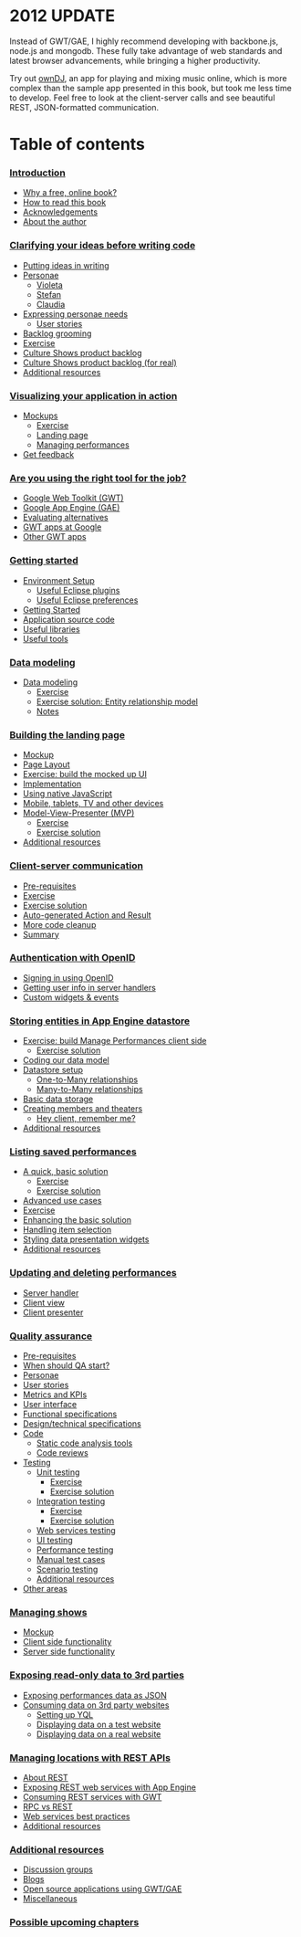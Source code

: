 # 2012 UPDATE #
Instead of GWT/GAE, I highly recommend developing with backbone.js, node.js and mongodb. These fully take advantage of web standards and latest browser advancements, while bringing a higher productivity.

Try out [ownDJ](http://owndj.com/), an app for playing and mixing music online, which is more complex than the sample app presented in this book, but took me less time to develop. Feel free to look at the client-server calls and see beautiful REST, JSON-formatted communication.

# Table of contents #


### [Introduction](Introduction.md) ###
  * [Why a free, online book?](Introduction#Why_a_free,_online_book?.md) <br />
  * [How to read this book](Introduction#How_to_read_this_book.md) <br />
  * [Acknowledgements](Introduction#Acknowledgements.md) <br />
  * [About the author](Introduction#About_the_author.md) <br />

### [Clarifying your ideas before writing code](SoYouHaveAnIdea.md) ###
  * [Putting ideas in writing](SoYouHaveAnIdea#Putting_ideas_in_writing.md) <br />
  * [Personae](SoYouHaveAnIdea#Personae.md) <br />
    * [Violeta](SoYouHaveAnIdea#Violeta.md) <br />
    * [Stefan](SoYouHaveAnIdea#Stefan.md) <br />
    * [Claudia](SoYouHaveAnIdea#Claudia.md) <br />
  * [Expressing personae needs](SoYouHaveAnIdea#Expressing_personae_needs.md) <br />
    * [User stories](SoYouHaveAnIdea#User_stories.md) <br />
  * [Backlog grooming](SoYouHaveAnIdea#Backlog_grooming.md) <br />
  * [Exercise](SoYouHaveAnIdea#Exercise.md) <br />
  * [Culture Shows product backlog](SoYouHaveAnIdea#Culture_Shows_product_backlog.md) <br />
  * [Culture Shows product backlog (for real)](SoYouHaveAnIdea#Culture_Shows_product_backlog_(for_real).md) <br />
  * [Additional resources](SoYouHaveAnIdea#Additional_resources.md) <br />

### [Visualizing your application in action](VisualizingYourApp.md) ###
  * [Mockups](VisualizingYourApp#Mockups.md) <br />
    * [Exercise](VisualizingYourApp#Exercise.md) <br />
    * [Landing page](VisualizingYourApp#Landing_page.md) <br />
    * [Managing performances](VisualizingYourApp#Managing_performances.md) <br />
  * [Get feedback](VisualizingYourApp#Get_feedback.md) <br />

### [Are you using the right tool for the job?](TheRightToolForTheJob.md) ###
  * [Google Web Toolkit (GWT)](TheRightToolForTheJob#Google_Web_Toolkit_(GWT).md) <br />
  * [Google App Engine (GAE)](TheRightToolForTheJob#Google_App_Engine_(GAE).md) <br />
  * [Evaluating alternatives](TheRightToolForTheJob#Evaluating_alternatives.md) <br />
  * [GWT apps at Google](TheRightToolForTheJob#GWT_apps_at_Google.md) <br />
  * [Other GWT apps](TheRightToolForTheJob#Other_GWT_apps.md) <br />

### [Getting started](GettingStarted.md) ###
  * [Environment Setup](GettingStarted#Environment_Setup.md) <br />
    * [Useful Eclipse plugins](GettingStarted#Useful_Eclipse_plugins.md) <br />
    * [Useful Eclipse preferences](GettingStarted#Useful_Eclipse_preferences.md) <br />
  * [Getting Started](GettingStarted#Getting_Started.md) <br />
  * [Application source code](GettingStarted#Application_source_code.md) <br />
  * [Useful libraries](GettingStarted#Useful_libraries.md) <br />
  * [Useful tools](GettingStarted#Useful_tools.md) <br />

### [Data modeling](DataModeling.md) ###
  * [Data modeling](DataModeling#Data_modeling.md) <br />
    * [Exercise](DataModeling#Exercise.md) <br />
    * [Exercise solution: Entity relationship model](DataModeling#Exercise_solution:_Entity_relationship_model.md) <br />
    * [Notes](DataModeling#Notes.md) <br />

### [Building the landing page](BuildingLandingPage.md) ###
  * [Mockup](BuildingLandingPage#Mockup.md) <br />
  * [Page Layout](BuildingLandingPage#Page_Layout.md) <br />
  * [Exercise: build the mocked up UI](BuildingLandingPage#Exercise:_build_the_mocked_up_UI.md) <br />
  * [Implementation](BuildingLandingPage#Implementation.md) <br />
  * [Using native JavaScript](BuildingLandingPage#Using_native_JavaScript.md) <br />
  * [Mobile, tablets, TV and other devices](BuildingLandingPage#Mobile,_tablets,_TV_and_other_devices.md) <br />
  * [Model-View-Presenter (MVP)](BuildingLandingPage#Model-View-Presenter_(MVP).md) <br />
    * [Exercise](BuildingLandingPage#Exercise.md) <br />
    * [Exercise solution](BuildingLandingPage#Exercise_solution.md) <br />
  * [Additional resources](BuildingLandingPage#Additional_resources.md) <br />

### [Client-server communication](ClientServer.md) ###
  * [Pre-requisites](ClientServer#Pre-requisites.md) <br />
  * [Exercise](ClientServer#Exercise.md) <br />
  * [Exercise solution](ClientServer#Exercise_solution.md) <br />
  * [Auto-generated Action and Result](ClientServer#Auto-generated_Action_and_Result.md) <br />
  * [More code cleanup](ClientServer#More_code_cleanup.md) <br />
  * [Summary](ClientServer#Summary.md) <br />

### [Authentication with OpenID](Authentication.md) ###
  * [Signing in using OpenID](Authentication#Signing_in_using_OpenID.md) <br />
  * [Getting user info in server handlers](Authentication#Getting_user_info_in_server_handlers.md) <br />
  * [Custom widgets & events](Authentication#Custom_widgets_&_events.md) <br />

### [Storing entities in App Engine datastore](StoringData.md) ###
  * [Exercise: build Manage Performances client side](StoringData#Exercise:_build_Manage_Performances_client_side.md) <br />
    * [Exercise solution](StoringData#Exercise_solution.md) <br />
  * [Coding our data model](StoringData#Coding_our_data_model.md) <br />
  * [Datastore setup](StoringData#Datastore_setup.md) <br />
    * [One-to-Many relationships](StoringData#One-to-Many_relationships.md) <br />
    * [Many-to-Many relationships](StoringData#Many-to-Many_relationships.md) <br />
  * [Basic data storage](StoringData#Basic_data_storage.md) <br />
  * [Creating members and theaters](StoringData#Creating_members_and_theaters.md) <br />
    * [Hey client, remember me?](StoringData#Hey_client,_remember_me?.md) <br />
  * [Additional resources](StoringData#Additional_resources.md) <br />

### [Listing saved performances](ListingSchedule.md) ###
  * [A quick, basic solution](ListingSchedule#A_quick,_basic_solution.md) <br />
    * [Exercise](ListingSchedule#Exercise.md) <br />
    * [Exercise solution](ListingSchedule#Exercise_solution.md) <br />
  * [Advanced use cases](ListingSchedule#Advanced_use_cases.md) <br />
  * [Exercise](ListingSchedule#Exercise.md) <br />
  * [Enhancing the basic solution](ListingSchedule#Enhancing_the_basic_solution.md) <br />
  * [Handling item selection](ListingSchedule#Handling_item_selection.md) <br />
  * [Styling data presentation widgets](ListingSchedule#Styling_data_presentation_widgets.md) <br />
  * [Additional resources](ListingSchedule#Additional_resources.md) <br />

### [Updating and deleting performances](ManagingPerformances.md) ###
  * [Server handler](ManagingPerformances#Server_handler.md) <br />
  * [Client view](ManagingPerformances#Client_view.md) <br />
  * [Client presenter](ManagingPerformances#Client_presenter.md) <br />

### [Quality assurance](QualityAssurance.md) ###
  * [Pre-requisites](QualityAssurance#Pre-requisites.md) <br />
  * [When should QA start?](QualityAssurance#When_should_QA_start?.md) <br />
  * [Personae](QualityAssurance#Personae.md) <br />
  * [User stories](QualityAssurance#User_stories.md) <br />
  * [Metrics and KPIs](QualityAssurance#Metrics_and_KPIs.md) <br />
  * [User interface](QualityAssurance#User_interface.md) <br />
  * [Functional specifications](QualityAssurance#Functional_specifications.md) <br />
  * [Design/technical specifications](QualityAssurance#Design/technical_specifications.md) <br />
  * [Code](QualityAssurance#Code.md) <br />
    * [Static code analysis tools](QualityAssurance#Static_code_analysis_tools.md) <br />
    * [Code reviews](QualityAssurance#Code_reviews.md) <br />
  * [Testing](QualityAssurance#Testing.md) <br />
    * [Unit testing](QualityAssurance#Unit_testing.md) <br />
      * [Exercise](QualityAssurance#Exercise.md) <br />
      * [Exercise solution](QualityAssurance#Exercise_solution.md) <br />
    * [Integration testing](QualityAssurance#Integration_testing.md) <br />
      * [Exercise](QualityAssurance#Exercise.md) <br />
      * [Exercise solution](QualityAssurance#Exercise_solution.md) <br />
    * [Web services testing](QualityAssurance#Web_services_testing.md) <br />
    * [UI testing](QualityAssurance#UI_testing.md) <br />
    * [Performance testing](QualityAssurance#Performance_testing.md) <br />
    * [Manual test cases](QualityAssurance#Manual_test_cases.md) <br />
    * [Scenario testing](QualityAssurance#Scenario_testing.md) <br />
    * [Additional resources](QualityAssurance#Additional_resources.md) <br />
  * [Other areas](QualityAssurance#Other_areas.md) <br />

### [Managing shows](ManagingShows.md) ###
  * [Mockup](ManagingShows#Mockup.md) <br />
  * [Client side functionality](ManagingShows#Client_side_functionality.md) <br />
  * [Server side functionality](ManagingShows#Server_side_functionality.md) <br />

### [Exposing read-only data to 3rd parties](ExposingData.md) ###
  * [Exposing performances data as JSON](ExposingData#Exposing_performances_data_as_JSON.md) <br />
  * [Consuming data on 3rd party websites](ExposingData#Consuming_data_on_3rd_party_websites.md) <br />
    * [Setting up YQL](ExposingData#Setting_up_YQL.md) <br />
    * [Displaying data on a test website](ExposingData#Displaying_data_on_a_test_website.md) <br />
    * [Displaying data on a real website](ExposingData#Displaying_data_on_a_real_website.md) <br />

### [Managing locations with REST APIs](ManagingLocations.md) ###
  * [About REST](ManagingLocations#About_REST.md) <br />
  * [Exposing REST web services with App Engine](ManagingLocations#Exposing_REST_web_services_with_App_Engine.md) <br />
  * [Consuming REST services with GWT](ManagingLocations#Consuming_REST_services_with_GWT.md) <br />
  * [RPC vs REST](ManagingLocations#RPC_vs_REST.md) <br />
  * [Web services best practices](ManagingLocations#Web_services_best_practices.md) <br />
  * [Additional resources](ManagingLocations#Additional_resources.md) <br />

### [Additional resources](AdditionalResources.md) ###
  * [Discussion groups](AdditionalResources#Discussion_groups.md) <br />
  * [Blogs](AdditionalResources#Blogs.md) <br />
  * [Open source applications using GWT/GAE](AdditionalResources#Open_source_applications_using_GWT/GAE.md) <br />
  * [Miscellaneous](AdditionalResources#Miscellaneous.md) <br />

### [Possible upcoming chapters](TODO.md) ###